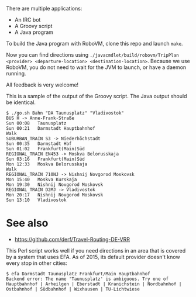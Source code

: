 There are multiple applications:

* An IRC bot
* A Groovy script
* A Java program

To build the Java program with RoboVM, clone this repo and launch `make`.

Now you can find directions using `./javacmdlet/build/robovm/TripPlan <provider> <departure-location> <destination-location>`. Because we use RoboVM, you do not need to wait for the JVM to launch, or have a daemon running.

All feedback is very welcome!

This is a sample of the output of the Groovy script. The Java output should be identical.

    $ ./go.sh Bahn "DA Taunusplatz" "Vladivostok"
    BUS H -> Anne-Frank-Straße
    Sun 00:08	Taunusplatz
    Sun 00:21	Darmstadt Hauptbahnhof
    Walk
    SUBURBAN_TRAIN S3 -> Niederhöchstadt
    Sun 00:35	Darmstadt Hbf
    Sun 01:02	Frankfurt(Main)Süd
    REGIONAL_TRAIN EN453 -> Moskva Belorusskaja
    Sun 03:16	Frankfurt(Main)Süd
    Mon 12:33	Moskva Belorusskaja
    Walk
    REGIONAL_TRAIN 710NJ -> Nishnij Novgorod Moskovsk
    Mon 15:40	Moskva Kurskaja
    Mon 19:30	Nishnij Novgorod Moskovsk
    REGIONAL_TRAIN D2MJ -> Vladivostok
    Mon 20:17	Nishnij Novgorod Moskovsk
    Sun 13:10	Vladivostok

See also
========

* https://github.com/derf/Travel-Routing-DE-VRR

This Perl script works well if you need directions in an area that is covered by a system that uses EFA. As of 2015, its default provider doesn't know every stop in other cities:

```
$ efa Darmstadt Taunusplatz Frankfurt/Main Hauptbahnhof 
Backend error: The name 'Taunusplatz' is ambiguous. Try one of Hauptbahnhof | Arheilgen | Eberstadt | Kranichstein | Nordbahnhof | Ostbahnhof | Südbahnhof | Wixhausen | TU-Lichtwiese
```
